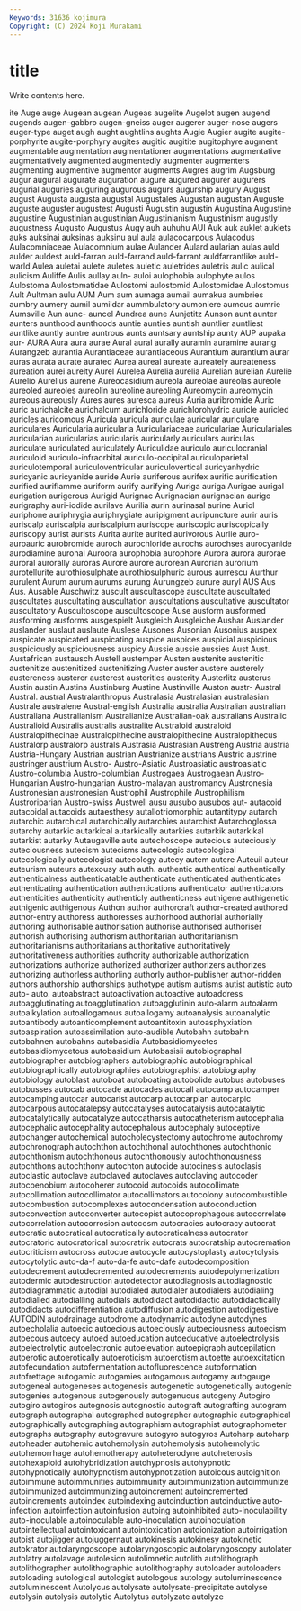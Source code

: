 ```yaml
---
Keywords: 31636 kojimura
Copyright: (C) 2024 Koji Murakami
---
```


# title

Write contents here.



ite
Auge auge Augean augean Augeas augelite Augelot augen augend augends
augen-gabbro augen-gneiss auger augerer auger-nose augers auger-type auget augh aught
aughtlins aughts Augie Augier augite augite-porphyrite augite-porphyry augites augitic augitite
augitophyre augment augmentable augmentation augmentationer augmentations augmentative augmentatively augmented augmentedly
augmenter augmenters augmenting augmentive augmentor augments Augres augrim Augsburg augur
augural augurate auguration augure augured augurer augurers augurial auguries auguring
augurous augurs augurship augury August august Augusta augusta augustal Augustales
Augustan augustan Auguste auguste auguster augustest Augusti Augustin augustin Augustina
Augustine augustine Augustinian augustinian Augustinianism Augustinism augustly augustness Augusto Augustus
Augy auh auhuhu AUI Auk auk auklet auklets auks auksinai
auksinas auksinu aul aula aulacocarpous Aulacodus Aulacomniaceae Aulacomnium aulae Aulander
Aulard aularian aulas auld aulder auldest auld-farran auld-farrand auld-farrant auldfarrantlike
auld-warld Aulea auletai aulete auletes auletic auletrides auletris aulic aulical
aulicism Auliffe Aulis aullay auln- auloi aulophobia aulophyte aulos Aulostoma
Aulostomatidae Aulostomi aulostomid Aulostomidae Aulostomus Ault Aultman aulu AUM Aum
aum aumaga aumail aumakua aumbries aumbry aumery aumil aumildar aummbulatory
aumoniere aumous aumrie Aumsville Aun aunc- auncel Aundrea aune Aunjetitz
Aunson aunt aunter aunters aunthood aunthoods auntie aunties auntish auntlier
auntliest auntlike auntly auntre auntrous aunts auntsary auntship aunty AUP
aupaka aur- AURA Aura aura aurae Aural aural aurally auramin
auramine aurang Aurangzeb aurantia Aurantiaceae aurantiaceous Aurantium aurantium aurar auras
aurata aurate aurated Aurea aureal aureate aureately aureateness aureation aurei
aureity Aurel Aurelea Aurelia aurelia Aurelian aurelian Aurelie Aurelio Aurelius
aurene Aureocasidium aureola aureolae aureolas aureole aureoled aureoles aureolin aureoline
aureoling Aureomycin aureomycin aureous aureously Aures aures auresca aureus Auria
auribromide Auric auric aurichalcite aurichalcum aurichloride aurichlorohydric auricle auricled auricles
auricomous Auricula auricula auriculae auricular auriculare auriculares Auricularia auricularia Auriculariaceae
auriculariae Auriculariales auricularian auricularias auricularis auricularly auriculars auriculas auriculate auriculated
auriculately Auriculidae auriculo auriculocranial auriculoid auriculo-infraorbital auriculo-occipital auriculoparietal auriculotemporal auriculoventricular
auriculovertical auricyanhydric auricyanic auricyanide auride Aurie auriferous aurifex aurific aurification
aurified auriflamme auriform aurify aurifying Auriga auriga Aurigae aurigal aurigation
aurigerous Aurigid Aurignac Aurignacian aurignacian aurigo aurigraphy auri-iodide aurilave Aurilia
aurin aurinasal aurine Auriol auriphone auriphrygia auriphrygiate auripigment auripuncture aurir
auris auriscalp auriscalpia auriscalpium auriscope auriscopic auriscopically auriscopy aurist aurists
Aurita aurite aurited aurivorous Aurlie auro- auroauric aurobromide auroch aurochloride
aurochs aurochses aurocyanide aurodiamine auronal Auroora aurophobia aurophore Aurora aurora
aurorae auroral aurorally auroras Aurore aurore aurorean Aurorian aurorium aurotellurite
aurothiosulphate aurothiosulphuric aurous aurrescu Aurthur aurulent Aurum aurum aurums aurung
Aurungzeb aurure auryl AUS Aus Aus. Ausable Auschwitz auscult auscultascope
auscultate auscultated auscultates auscultating auscultation auscultations auscultative auscultator auscultatory Auscultoscope
auscultoscope Ause ausform ausformed ausforming ausforms ausgespielt Ausgleich Ausgleiche Aushar
Auslander auslander auslaut auslaute Auslese Ausones Ausonian Ausonius auspex auspicate
auspicated auspicating auspice auspices auspicial auspicious auspiciously auspiciousness auspicy Aussie
aussie aussies Aust Aust. Austafrican austausch Austell austemper Austen austenite
austenitic austenitize austenitized austenitizing Auster auster austere austerely austereness austerer
austerest austerities austerity Austerlitz austerus Austin austin Austina Austinburg Austine
Austinville Auston austr- Austral Austral. austral Australanthropus Australasia Australasian australasian
Australe australene Austral-english Australia australia Australian australian Australiana Australianism Australianize
Australian-oak australians Australic Australioid Australis australis australite Australoid australoid Australopithecinae
Australopithecine australopithecine Australopithecus Australorp australorp australs Austrasia Austrasian Austreng Austria
austria Austria-Hungary Austrian austrian Austrianize austrians Austric austrine austringer austrium
Austro- Austro-Asiatic Austroasiatic austroasiatic Austro-columbia Austro-columbian Austrogaea Austrogaean Austro-Hungarian Austro-hungarian
Austro-malayan austromancy Austronesia Austronesian austronesian Austrophil Austrophile Austrophilism Austroriparian Austro-swiss
Austwell ausu ausubo ausubos aut- autacoid autacoidal autacoids autaesthesy autallotriomorphic
autantitypy autarch autarchic autarchical autarchically autarchies autarchist Autarchoglossa autarchy autarkic
autarkical autarkically autarkies autarkik autarkikal autarkist autarky Autaugaville aute autechoscope
autecious auteciously auteciousness autecism autecisms autecologic autecological autecologically autecologist autecology
autecy autem autere Auteuil auteur auteurism auteurs autexousy auth auth.
authentic authentical authentically authenticalness authenticatable authenticate authenticated authenticates authenticating authentication
authentications authenticator authenticators authenticities authenticity authenticly authenticness authigene authigenetic authigenic
authigenous Authon author authorcraft author-created authored author-entry authoress authoresses authorhood
authorial authorially authoring authorisable authorisation authorise authorised authoriser authorish authorising
authorism authoritarian authoritarianism authoritarianisms authoritarians authoritative authoritatively authoritativeness authorities authority
authorizable authorization authorizations authorize authorized authorizer authorizers authorizes authorizing authorless
authorling authorly author-publisher author-ridden authors authorship authorships authotype autism autisms
autist autistic auto auto- auto. autoabstract autoactivation autoactive autoaddress autoagglutinating
autoagglutination autoagglutinin auto-alarm autoalarm autoalkylation autoallogamous autoallogamy autoanalysis autoanalytic autoantibody
autoanticomplement autoantitoxin autoasphyxiation autoaspiration autoassimilation auto-audible Autobahn autobahn autobahnen autobahns
autobasidia Autobasidiomycetes autobasidiomycetous autobasidium Autobasisii autobiographal autobiographer autobiographers autobiographic autobiographical
autobiographically autobiographies autobiographist autobiography autobiology autoblast autoboat autoboating autobolide autobus
autobuses autobusses autocab autocade autocades autocall autocamp autocamper autocamping autocar
autocarist autocarp autocarpian autocarpic autocarpous autocatalepsy autocatalyses autocatalysis autocatalytic autocatalytically
autocatalyze autocatharsis autocatheterism autocephalia autocephalic autocephality autocephalous autocephaly autoceptive autochanger
autochemical autocholecystectomy autochrome autochromy autochronograph autochthon autochthonal autochthones autochthonic autochthonism
autochthonous autochthonously autochthonousness autochthons autochthony autochton autocide autocinesis autoclasis autoclastic
autoclave autoclaved autoclaves autoclaving autocoder autocoenobium autocoherer autocoid autocoids autocollimate
autocollimation autocollimator autocollimators autocolony autocombustible autocombustion autocomplexes autocondensation autoconduction autoconvection
autoconverter autocopist autocoprophagous autocorrelate autocorrelation autocorrosion autocosm autocracies autocracy autocrat
autocratic autocratical autocratically autocraticalness autocrator autocratoric autocratorical autocratrix autocrats autocratship
autocremation autocriticism autocross autocue autocycle autocystoplasty autocytolysis autocytolytic auto-da-f auto-da-fe
auto-dafe autodecomposition autodecrement autodecremented autodecrements autodepolymerization autodermic autodestruction autodetector autodiagnosis
autodiagnostic autodiagrammatic autodial autodialed autodialer autodialers autodialing autodialled autodialling autodials
autodidact autodidactic autodidactically autodidacts autodifferentiation autodiffusion autodigestion autodigestive AUTODIN autodrainage
autodrome autodynamic autodyne autodynes autoecholalia autoecic autoecious autoeciously autoeciousness autoecism
autoecous autoecy autoed autoeducation autoeducative autoelectrolysis autoelectrolytic autoelectronic autoelevation autoepigraph
autoepilation autoerotic autoerotically autoeroticism autoerotism autoette autoexcitation autofecundation autofermentation autofluorescence
autoformation autofrettage autogamic autogamies autogamous autogamy autogauge autogeneal autogeneses autogenesis
autogenetic autogenetically autogenic autogenies autogenous autogenously autogenuous autogeny Autogiro autogiro
autogiros autognosis autognostic autograft autografting autogram autograph autographal autographed autographer
autographic autographical autographically autographing autographism autographist autographometer autographs autography autogravure
autogyro autogyros Autoharp autoharp autoheader autohemic autohemolysin autohemolysis autohemolytic autohemorrhage
autohemotherapy autoheterodyne autoheterosis autohexaploid autohybridization autohypnosis autohypnotic autohypnotically autohypnotism autohypnotization
autoicous autoignition autoimmune autoimmunities autoimmunity autoimmunization autoimmunize autoimmunized autoimmunizing autoincrement
autoincremented autoincrements autoindex autoindexing autoinduction autoinductive auto-infection autoinfection autoinfusion autoing
autoinhibited auto-inoculability auto-inoculable autoinoculable auto-inoculation autoinoculation autointellectual autointoxicant autointoxication autoionization
autoirrigation autoist autojigger autojuggernaut autokinesis autokinesy autokinetic autokrator autolaryngoscope autolaryngoscopic
autolaryngoscopy autolater autolatry autolavage autolesion autolimnetic autolith autolithograph autolithographer autolithographic
autolithography autoloader autoloaders autoloading autological autologist autologous autology autoluminescence autoluminescent
Autolycus autolysate autolysate-precipitate autolyse autolysin autolysis autolytic Autolytus autolyzate autolyze
